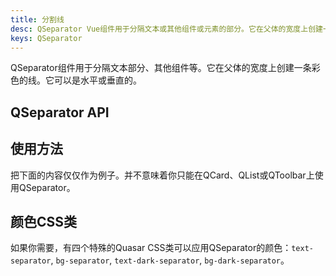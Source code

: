 ```yaml
---
title: 分割线
desc: QSeparator Vue组件用于分隔文本或其他组件或元素的部分。它在父体的宽度上创建一条彩色的线。它可以是水平或垂直的。
keys: QSeparator
---
```


QSeparator组件用于分隔文本部分、其他组件等。它在父体的宽度上创建一条彩色的线。它可以是水平或垂直的。

## QSeparator API

<doc-api file="QSeparator" />

## 使用方法
把下面的内容仅仅作为例子。并不意味着你只能在QCard、QList或QToolbar上使用QSeparator。

<doc-example title="水平" file="QSeparator/Horizontal" />

<doc-example title="带嵌套的水平" file="QSeparator/HorizontalWithInset" />

<doc-example title="垂直" file="QSeparator/Vertical" />

<doc-example title="自定义彩色" file="QSeparator/Colored" />

## 颜色CSS类
如果你需要，有四个特殊的Quasar CSS类可以应用QSeparator的颜色：`text-separator`, `bg-separator`, `text-dark-separator`, `bg-dark-separator`。
